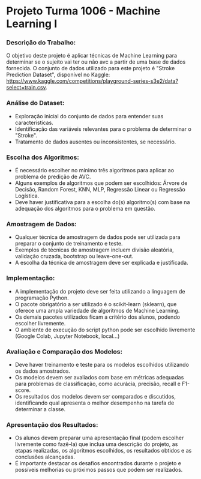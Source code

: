 # Projeto Turma 1006 - Machine Learning I

### Descrição do Trabalho:

O objetivo deste projeto é aplicar técnicas de Machine Learning para determinar se o sujeito vai ter ou não avc a partir de uma base de dados fornecida. O conjunto de dados utilizado para este projeto é "Stroke Prediction Dataset", disponível no Kaggle: https://www.kaggle.com/competitions/playground-series-s3e2/data?select=train.csv.

### Análise do Dataset:

- Exploração inicial do conjunto de dados para entender suas características.
- Identificação das variáveis relevantes para o problema de determinar o "Stroke".
- Tratamento de dados ausentes ou inconsistentes, se necessário.

### Escolha dos Algoritmos:

- É necessário escolher no mínimo três algoritmos para aplicar ao problema de predição de AVC.
- Alguns exemplos de algoritmos que podem ser escolhidos: Árvore de Decisão, Random Forest, KNN, MLP, Regressão Linear ou Regressão Logística.
- Deve haver justificativa para a escolha do(s) algoritmo(s) com base na adequação dos algoritmos para o problema em questão.

### Amostragem de Dados:

- Qualquer técnica de amostragem de dados pode ser utilizada para preparar o conjunto de treinamento e teste.
- Exemplos de técnicas de amostragem incluem divisão aleatória, validação cruzada, bootstrap ou leave-one-out.
- A escolha da técnica de amostragem deve ser explicada e justificada.

### Implementação:

- A implementação do projeto deve ser feita utilizando a linguagem de programação Python.
- O pacote obrigatório a ser utilizado é o scikit-learn (sklearn), que oferece uma ampla variedade de algoritmos de Machine Learning.
- Os demais pacotes utilizados ficam a critério dos alunos, podendo escolher livremente.
- O ambiente de execução do script python pode ser escolhido livremente (Google Colab, Jupyter Notebook, local...)

### Avaliação e Comparação dos Modelos:

- Deve haver treinamento e teste para os modelos escolhidos utilizando os dados amostrados.
- Os modelos devem ser avaliados com base em métricas adequadas para problemas de classificação, como acurácia, precisão, recall e F1-score.
- Os resultados dos modelos devem ser comparados e discutidos, identificando qual apresenta o melhor desempenho na tarefa de determinar a classe.

### Apresentação dos Resultados:

- Os alunos devem preparar uma apresentação final (podem escolher livremente como fazê-la) que inclua uma descrição do projeto, as etapas realizadas, os algoritmos escolhidos, os resultados obtidos e as conclusões alcançadas.
- É importante destacar os desafios encontrados durante o projeto e possíveis melhorias ou próximos passos que podem ser realizados.
